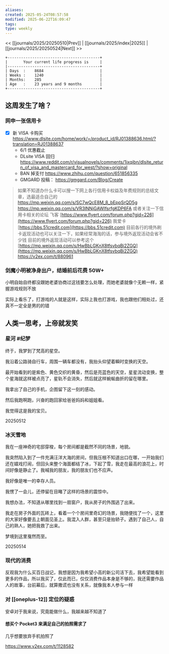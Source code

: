 ```yaml
---
aliases: 
created: 2025-05-24T08:57:58
modified: 2025-06-22T16:09:47
tags: 
type: weekly
---
```


<< [[journals/2025/20250510|Prev]] | [[journals/2025/index|2025]] | [[journals/2025/20250524|Next]] >>

```shell
+-----------------------------------------+
|       Your current life progress is     |
|-----------------------------------------+
| Days  :    8684                         |
| Weeks :    1240                         |
| Months:    285                          |
| Age   :    23 years and 9 months        |
+-----------------------------------------+
```

## 这周发生了啥？

### 网申一张信用卡

- [x] 新 VISA 卡购买 https://www.dlsite.com/home/work/=/product_id/RJ01388636.html/?translation=RJ01388637
    - 6/1 优惠截止
    - DLsite VISA 回归 https://www.reddit.com/r/visualnovels/comments/1ixqibn/dlsite_return_of_visa_and_mastercard_for_west/?show=original
    - BAN 掉支付 https://www.zhihu.com/question/651856335
    - GMGARD 投稿： https://gmgard.com/Blog/Create

> 如果不知道办什么卡可以搜一下网上各行信用卡权益及年费规则的总结文章，选最适合自己的
> https://mp.weixin.qq.com/s/SC7wQcE8M_8_bEppSrQD5g
> https://mp.weixin.qq.com/s/VR3lNNjGAWlfsrfgKDP6FA
> 或者关注一下信用卡相关的论坛
> 飞客 [https://www.flyert.com/forum.php?gid=226](https://www.flyert.com/forum.php?gid=226)
> 我爱卡 [https://bbs.51credit.com](https://bbs.51credit.com)
> 目前各行的境外刷卡返现活动也可以关注一下，如果经常海淘的话，参与境外返现活动会省不少钱
> 目前的境外返现活动可以参考这个
> [https://mp.weixin.qq.com/s/HwBbLGKnX8tfsvbqBi2ZGQ](https://mp.weixin.qq.com/s/HwBbLGKnX8tfsvbqBi2ZGQ)
> https://v2ex.com/t/880961

### 剑魔小明被净身出户，结婚前后花费 50W+

小明自始自终都没跟她老婆协商过这钱要怎么处理，而她老婆就像个无赖一样，紧握游戏规则不放

实际上看乐了，打游戏的人就是这样，实际上我也打游戏，我也跟他们相处过，还真不一定全是男的的错

## 人类一思考，上帝就发笑

### 星河 #纪梦

终于，我梦到了梵高的星空。

我沿着公路骑自行车，周围一辆车都没有，我抬头仰望着瞬时变换的天空。

最开始看到的是紫色、黄色交织的黄昏，然后是亮蓝色的天空，星星流动变换，整个星海就这样被点亮了，星轨不会消失，然后就这样蜿蜒曲折的留在哪里。

我拿出了自己的手机，企图留下这一刻的感动。

然后我跑啊跑，兴奋的跑回家给爸爸妈妈和姐姐看。

我觉得这是我的宝贝。

20250512

### 冰天雪地

我在一座神奇的宅邸穿梭，每个房间都是截然不同的场景，地貌。

我突然陷入到了一件充满汪洋大海的房间，但我压根不知道出口在哪，一开始我们还在嬉戏打闹，但回头来整个海面都结了冰，下起了雪，我走在最高的浪花上，时间好像是静止了。我喊我的朋友，我的朋友们也不应声。

我好像是唯一的幸存人员。

我愣了一会儿，还停留在目睹了这样的场景的震惊中。

我想办法，不知道从哪里找到一扇窗户，我从房子的外围逃了出来。

我走在房子外面的瓦砖上，看着一个个房间里奇幻的场景，我随便找了一个，这里的大家好像要去上朝面见圣上。我混入人群，甚至只是抬轿子。遇到了自己人，自己的熟人，她把我救了出来。

梦境到这里戛然而至。

20250514

### 现代的消费

反观我为什么买百日战记，我想是因为我希望小高的新公司活下去，我希望能看到更多的作品，所以我买了，仅此而已，仅仅消费作品本身是不够的，我还需要作品人的故事，台前幕后，就算撒谎也没有关系，就像我本人参与一样

### 对 [[oneplus-12]] 定位的疑惑

安卓对于我来说，究竟能做什么，我越来越不知道了

#### 想买个 Pocket3 来满足自己的拍照需求了

几乎想要放弃手机拍照了

https://www.v2ex.com/t/1128582
